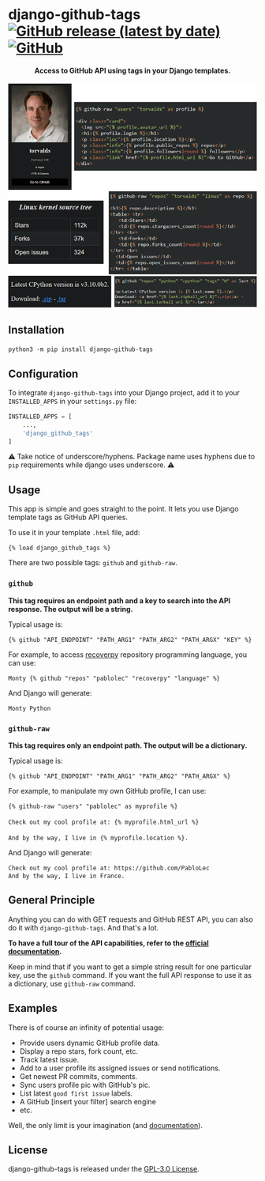 # django-github-tags [![GitHub release (latest by date)](https://img.shields.io/github/v/release/pablolec/django-github-tags)](https://github.com/PabloLec/django-github-tags/releases/) [![GitHub](https://img.shields.io/github/license/pablolec/django-github-tags)](https://github.com/PabloLec/django-github-tags/blob/main/LICENCE)

<div align="center">
    <h4>Access to GitHub API using tags in your Django templates.</h4>
    <img src="example1.png" /><br/><img src="example2.png" /><br/><img src="example3.png" /></div>


## Installation

```python3 -m pip install django-github-tags```

## Configuration

To integrate `django-github-tags` into your Django project, add it to your `INSTALLED_APPS` in your `settings.py` file:

``` python
INSTALLED_APPS = [
    ...,
    'django_github_tags'
]
```

:warning: Take notice of underscore/hyphens. Package name uses hyphens due to `pip` requirements while django uses underscore. :warning:

## Usage

This app is simple and goes straight to the point. It lets you use Django template tags as GitHub API queries.

To use it in your template `.html` file, add:

```
{% load django_github_tags %}
```

There are two possible tags: `github` and `github-raw`.

### `github`

**This tag requires an endpoint path and a key to search into the API response. The output will be a string.**

Typical usage is:

```
{% github "API_ENDPOINT" "PATH_ARG1" "PATH_ARG2" "PATH_ARGX" "KEY" %}
```

For example, to access [recoverpy](https://github.com/PabloLec/recoverpy) repository programming language, you can use:

```
Monty {% github "repos" "pablolec" "recoverpy" "language" %}
```

And Django will generate:
```
Monty Python
```

### `github-raw`

**This tag requires only an endpoint path. The output will be a dictionary.**

Typical usage is:
```
{% github "API_ENDPOINT" "PATH_ARG1" "PATH_ARG2" "PATH_ARGX" %}
```

For example, to manipulate my own GitHub profile, I can use:

```
{% github-raw "users" "pablolec" as myprofile %}

Check out my cool profile at: {% myprofile.html_url %}

And by the way, I live in {% myprofile.location %}.
```

And Django will generate:

```
Check out my cool profile at: https://github.com/PabloLec
And by the way, I live in France.
```

## General Principle

Anything you can do with GET requests and GitHub REST API, you can also do it with `django-github-tags`. And that's a lot.

**To have a full tour of the API capabilities, refer to the [official documentation](https://docs.github.com/en/rest).**

Keep in mind that if you want to get a simple string result for one particular key, use the `github` command.
If you want the full API response to use it as a dictionary, use `github-raw` command.


## Examples

There is of course an infinity of potential usage:
- Provide users dynamic GitHub profile data.
- Display a repo stars, fork count, etc.
- Track latest issue.
- Add to a user profile its assigned issues or send notifications.
- Get newest PR commits, comments.
- Sync users profile pic with GitHub's pic.
- List latest `good first issue` labels.
- A GitHub [insert your filter] search engine
- etc.

Well, the only limit is your imagination (and [documentation](https://docs.github.com/en/rest)).

## License


django-github-tags is released under the [GPL-3.0 License](https://github.com/PabloLec/django-github-tags/blob/main/LICENCE). 
